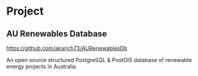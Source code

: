 # Project

## AU Renewables Database
https://github.com/akarich73/AURenewablesDb

An open source structured PostgreSQL & PostGIS database of renewable energy projects in Australia.
